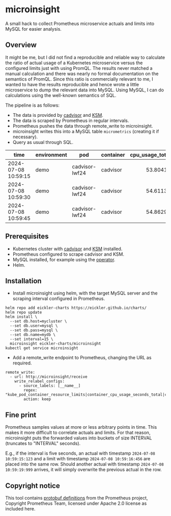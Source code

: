 # microinsight

A small hack to collect Prometheus microservice actuals and limits into MySQL for easier analysis.

## Overview

It might be me, but I did not find a reproducible and reliable way to calculate the ratio of actual usage of a Kubernetes microservice versus the configured limits just with using PromQL. The results never matched a manual calculation and there was nearly no formal documentation on the semantics of PromQL. Since this ratio is commercially relevant to me, I wanted to have the results reproducible and hence wrote a little microservice to dump the relevant data into MySQL. Using MySQL, I can do calculations using the well-known semantics of SQL.

The pipeline is as follows:

* The data is provided by [cadvisor](https://github.com/google/cadvisor) and [KSM](https://github.com/kubernetes/kube-state-metrics).
* The data is scraped by Prometheus in regular intervals.
* Prometheus pushes the data through remote_write to microinsight.
* microinsight writes this into a MySQL table ``micrometrics`` (creating it if necessary).
* Query as usual through SQL.

|time|environment|pod|container|cpu_usage_total|cpu_limit|memory_usage|memory_limit|
|---|---|---|---|--:|--:|--:|--:|
|2024-07-08 10:59:15|demo|cadvisor-lwf24|cadvisor|53.80411|0.8|1.47968E8|2.097152E9|
|2024-07-08 10:59:30|demo|cadvisor-lwf24|cadvisor|54.61136|0.8|1.49573632E8|2.097152E9|
|2024-07-08 10:59:45|demo|cadvisor-lwf24|cadvisor|54.86298|0.8|1.36855552E8|2.097152E9|


## Prerequisites

* Kubernetes cluster with [cadvisor](https://github.com/google/cadvisor) and [KSM](https://github.com/kubernetes/kube-state-metrics) installed.
* Prometheus configured to scrape cadvisor and KSM.
* MySQL installed, for example using the [operator](https://dev.mysql.com/doc/mysql-operator/en/mysql-operator-installation.html).
* Helm.

## Installation

* Install microinsight using helm, with the target MySQL server and the scraping interval configured in Prometheus.

```
helm repo add eickler-charts https://eickler.github.io/charts/
helm repo update
helm install \
  --set db.host=mycluster \
  --set db.user=mysql \
  --set db.pass=mysql \
  --set db.name=mydb \
  --set interval=15 \
  microinsight eickler-charts/microinsight
kubectl get service microinsight
```

* Add a remote_write endpoint to Prometheus, changing the URL as required.

```
remote_write:
  - url: http://microinsight/receive
    write_relabel_configs:
      - source_labels: [__name__]
        regex: "kube_pod_container_resource_limits|container_cpu_usage_seconds_total|container_memory_working_set_bytes"
        action: keep
```

## Fine print

Prometheus samples values at more or less arbitrary points in time. This makes it more difficult to correlate actuals and limits. For that reason, microinsight puts the forwarded values into buckets of size INTERVAL (truncates to "INTERVAL" seconds).

E.g., if the interval is five seconds, an actual with timestamp ``2024-07-08 10:59:15:123`` and a limit with timestamp  ``2024-07-08 10:59:16:456`` are placed into the same row. Should another actual with timestamp ``2024-07-08 10:59:19:999`` arrives, it will simply overwrite the previous actual in the row.

## Copyright notice

This tool contains [protobuf definitions](https://github.com/prometheus/prometheus/tree/release-2.53/prompb) from the Prometheus project, Copyright Prometheus Team, licensed under Apache 2.0 license as included here.

